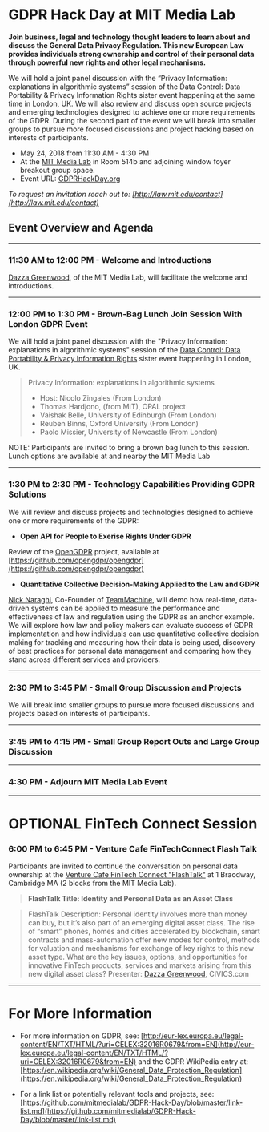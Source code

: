 # GDPR Hack Day at MIT Media Lab

**Join business, legal and technology thought leaders to learn about and discuss the General Data Privacy Regulation.  This new European Law provides individuals strong ownership and control of their personal data through powerful new rights and other legal mechanisms.** 

We will hold a joint panel discussion with the “Privacy Information: explanations in algorithmic systems” session of the Data Control: Data Portability & Privacy Information Rights sister event happening at the same time in London, UK.  We will also review and discuss open source projects and emerging technologies designed to achieve one or more requirements of the GDPR. During the second part of the event we will break into smaller groups to pursue more focused discussions and project hacking based on interests of participants.  

* May 24, 2018 from 11:30 AM - 4:30 PM 
* At the [MIT Media Lab](https://www.media.mit.edu/contact/directions.html) in Room 514b and adjoining window foyer breakout group space.
* Event URL: [GDPRHackDay.org](http://gdprhackday.org)

*To request an invitation reach out to: [http://law.mit.edu/contact](http://law.mit.edu/contact)*

## Event Overview and Agenda

--------------------

### 11:30 AM to 12:00 PM - Welcome and Introductions

[Dazza Greenwood](http://law.mit.edu/dazza), of the MIT Media Lab, will facilitate the welcome and introductions.

--------------------

### 12:00 PM to 1:30 PM - Brown-Bag Lunch Join Session With London GDPR Event

We will hold a joint panel discussion with the "Privacy Information: explanations in algorithmic systems"
 session of the [Data Control: Data Portability & Privacy Information Rights](https://www.eventbrite.co.uk/e/data-control-data-portability-privacy-information-rights-tickets-43312231049) sister event happening in London, UK.
 
> Privacy Information: explanations in algorithmic systems
> * Host: Nicolo Zingales (From London)
> * Thomas Hardjono, (from MIT), OPAL project
> * Vaishak Belle, University of Edinburgh (From London)
> * Reuben Binns, Oxford University (From London)
> * Paolo Missier, University of Newcastle (From London)
 
NOTE: Participants are invited to bring a brown bag lunch to this session.  Lunch options are available at and nearby the MIT Media Lab 

--------------------

### 1:30 PM to 2:30 PM - Technology Capabilities Providing GDPR Solutions

We will review and discuss projects and technologies designed to achieve one or more requirements of the GDPR:

* **Open API for People to Exerise Rights Under GDPR**

Review of the [OpenGDPR](https://opengdpr.org) project, available at [https://github.com/opengdpr/opengdpr](https://github.com/opengdpr/opengdpr)

* **Quantitative Collective Decision-Making Applied to the Law and GDPR**

[Nick Naraghi](https://www.linkedin.com/in/nicknaraghi), Co-Founder of [TeamMachine](http://TeamMachine.ai), will demo how real-time, data-driven systems can be applied to measure the performance and effectiveness of law and regulation using the GDPR as an anchor example.  We will explore how law and policy makers can evaluate success of GDPR implementation and how individuals can use quantitative collective decision making for tracking and measuring how their data is being used, discovery of best practices for personal data management and comparing how they stand across different services and providers.  

--------------------

### 2:30 PM to 3:45 PM - Small Group Discussion and Projects

We will break into smaller groups to pursue more focused discussions and projects based on interests of participants.

--------------------

### 3:45 PM to 4:15 PM - Small Group Report Outs and Large Group Discussion

--------------------

### 4:30 PM - Adjourn MIT Media Lab Event

----------

# OPTIONAL FinTech Connect Session

### 6:00 PM to 6:45 PM - Venture Cafe FinTechConnect Flash Talk

Participants are invited to continue the conversation on personal data ownership at the [Venture Cafe FinTech Connect "FlashTalk"](http://vencaf.org/fintechconnect) at 1 Braodway, Cambridge MA (2 blocks from the MIT Media Lab).  

> **FlashTalk Title: Identity and Personal Data as an Asset Class**

> FlashTalk Description: Personal identity involves more than money can buy, but it’s also part of an emerging digital asset class. The rise of “smart” phones, homes and cities accelerated by blockchain, smart contracts and mass-automation offer new modes for control, methods for valuation and mechanisms for exchange of key rights to this new asset type. What are the key issues, options, and opportunities for innovative FinTech products, services and markets arising from this new digital asset class?
> Presenter: [Dazza Greenwood](http://dazzagreenwood.com), CIVICS.com

-------

# For More Information

* For more information on GDPR, see: [http://eur-lex.europa.eu/legal-content/EN/TXT/HTML/?uri=CELEX:32016R0679&from=EN](http://eur-lex.europa.eu/legal-content/EN/TXT/HTML/?uri=CELEX:32016R0679&from=EN) and the GDPR WikiPedia entry at: [https://en.wikipedia.org/wiki/General_Data_Protection_Regulation](https://en.wikipedia.org/wiki/General_Data_Protection_Regulation)

* For a link list or potentially relevant tools and projects, see: [https://github.com/mitmedialab/GDPR-Hack-Day/blob/master/link-list.md](https://github.com/mitmedialab/GDPR-Hack-Day/blob/master/link-list.md)

